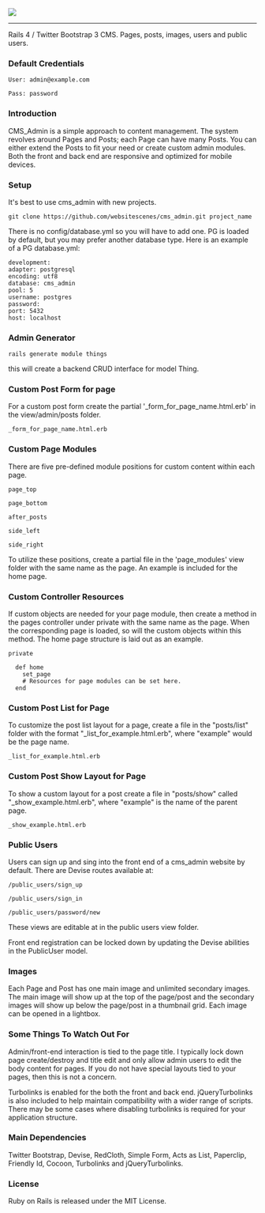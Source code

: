 <img src="https://github.com/websitescenes/cms_admin/blob/master/app/assets/images/cms_admin.png" />

-----------------------------------------------------------------------------------

Rails 4 / Twitter Bootstrap 3 CMS. Pages, posts, images, users and public users.


### Default Credentials


    User: admin@example.com

    Pass: password


### Introduction


CMS_Admin is a simple approach to content management. The system revolves around Pages and Posts; each Page can have many Posts. You can either extend the Posts to fit your need or create custom admin modules. Both the front and back end are responsive and optimized for mobile devices.


### Setup

It's best to use cms_admin with new projects.

    git clone https://github.com/websitescenes/cms_admin.git project_name

There is no config/database.yml so you will have to add one. PG is loaded by default, but you may prefer another database type. Here is an example of a PG database.yml:

    development:
    adapter: postgresql
    encoding: utf8
    database: cms_admin
    pool: 5
    username: postgres
    password: 
    port: 5432 
    host: localhost


### Admin Generator

    rails generate module things


this will create a backend CRUD interface for model Thing.


### Custom Post Form for page

For a custom post form create the partial '_form_for_page_name.html.erb' in the view/admin/posts folder.

    _form_for_page_name.html.erb


### Custom Page Modules


There are five pre-defined module positions for custom content within each page.

    page_top

    page_bottom

    after_posts

    side_left

    side_right

To utilize these positions, create a partial file in the 'page_modules' view folder with the same name as the page. An example is included for the home page.


### Custom Controller Resources

If custom objects are needed for your page module, then create a method in the pages controller under private with the same name as the page. When the corresponding page is loaded, so will the custom objects within this method. The home page structure is laid out as an example.

    private
    
      def home
        set_page
        # Resources for page modules can be set here.
      end


### Custom Post List for Page

To customize the post list layout for a page, create a file in the "posts/list" folder with the format "_list_for_example.html.erb", where "example" would be the page name.

    _list_for_example.html.erb


### Custom Post Show Layout for Page

To show a custom layout for a post create a file in "posts/show" called "_show_example.html.erb", where "example" is the name of the parent page.
  
    _show_example.html.erb
  

### Public Users

Users can sign up and sing into the front end of a cms_admin website by default.
There are Devise routes available at:

    /public_users/sign_up

    /public_users/sign_in

    /public_users/password/new


These views are editable at in the public users view folder.

Front end registration can be locked down by updating the Devise abilities in the PublicUser model.


### Images

Each Page and Post has one main image and unlimited secondary images. The main image will show up at the top of the page/post and the secondary images will show up below the page/post in a thumbnail grid. Each image can be opened in a lightbox.


### Some Things To Watch Out For


Admin/front-end interaction is tied to the page title. I typically lock down page create/destroy and title edit and only allow admin users to edit the body content for pages. If you do not have special layouts tied to your pages, then this is not a concern.


Turbolinks is enabled for the both the front and back end. jQueryTurbolinks is also included to help maintain compatibility with a wider range of scripts. There may be some cases where disabling turbolinks is required for your application structure.


### Main Dependencies


Twitter Bootstrap, Devise, RedCloth, Simple Form, Acts as List, Paperclip, Friendly Id, Cocoon, Turbolinks and jQueryTurbolinks.


### License

Ruby on Rails is released under the MIT License.
